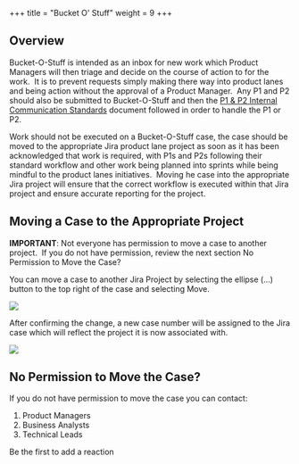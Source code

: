 +++
title = "Bucket O' Stuff"
weight = 9
+++

## Overview

Bucket-O-Stuff is intended as an inbox for new work which Product Managers will then triage and decide on the course of action to for the work.  It is to prevent requests simply making there way into product lanes and being action without the approval of a Product Manager.  Any P1 and P2 should also be submitted to Bucket-O-Stuff and then the [P1 & P2 Internal Communication Standards](https://dealersolutions.atlassian.net/wiki/spaces/JIRA/pages/712739332) document followed in order to handle the P1 or P2.

Work should not be executed on a Bucket-O-Stuff case, the case should be moved to the appropriate Jira product lane project as soon as it has been acknowledged that work is required, with P1s and P2s following their standard workflow and other work being planned into sprints while being mindful to the product lanes initiatives.  Moving he case into the appropriate Jira project will ensure that the correct workflow is executed within that Jira project and ensure accurate reporting for the project.

## Moving a Case to the Appropriate Project

**IMPORTANT**: Not everyone has permission to move a case to another project.  If you do not have permission, review the next section No Permission to Move the Case?

You can move a case to another Jira Project by selecting the ellipse (...) button to the top right of the case and selecting Move.

![](https://dealersolutions.atlassian.net/wiki/download/attachments/748912676/image2019-6-10_9-58-6.png?version=1&modificationDate=1560124687603&cacheVersion=1&api=v2)

After confirming the change, a new case number will be assigned to the Jira case which will reflect the project it is now associated with.

![](https://dealersolutions.atlassian.net/wiki/download/attachments/748912676/image2019-6-10_10-0-18.png?version=1&modificationDate=1560124820093&cacheVersion=1&api=v2)

## No Permission to Move the Case?

If you do not have permission to move the case you can contact:

1.  Product Managers
2.  Business Analysts
3.  Technical Leads

Be the first to add a reaction